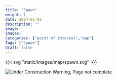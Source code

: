 ```yaml
---
title: "Spawn"
weight: 1
date: 2024-01-02
description: ""
image: 
images: 
Categories: ["point of interest","map"]
Tags: ["Spawn"]
draft: false
--- 
```



<!-- ![LOC PIC]() -->

{{< svg "static/images/map/spawn.svg" >}}

![Under Construction Warning, Page not complete](/images/under_construction.png)

<!-- <hr style="background-color: #28b44c" size=8>

### CaseBook Items

- [URL](/)

<hr style="background-color: #28b44c" size=8>

### Quests

- [URL](/) -->